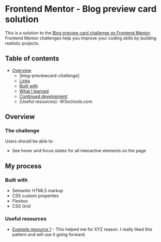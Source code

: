 # Frontend Mentor - Blog preview card solution

This is a solution to the [Blog preview card challenge on Frontend Mentor](https://www.frontendmentor.io/challenges/blog-preview-card-ckPaj01IcS). Frontend Mentor challenges help you improve your coding skills by building realistic projects. 

## Table of contents

- [Overview](#overview)
  - [blog-previewcard-challenge]
  - [Links](#links)
  - [Built with](#HTML,CSS)
  - [What I learned](#what-i-learned)
  - [Continued development](#continued-development)
  - [Useful resources]- W3schools.com
 

## Overview

### The challenge

Users should be able to:

- See hover and focus states for all interactive elements on the page


## My process

### Built with

- Semantic HTML5 markup
- CSS custom properties
- Flexbox
- CSS Grid

### Useful resources

- [Example resource 1](https://www.w3schools.com) - This helped me for XYZ reason. I really liked this pattern and will use it going forward.
